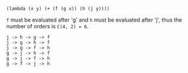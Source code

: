 ```
(lambda (x y) (+ (f (g x)) (h (j y))))
```

`f` must be evaluated after 'g' and 
`h` must be evaluated after 'j',
thus the number of orders is `C(4, 2) = 6`.

```
j -> h -> g -> f
j -> g -> h -> f
j -> g -> f -> h
g -> j -> h -> f
g -> j -> f -> h
g -> f -> j -> h
```
